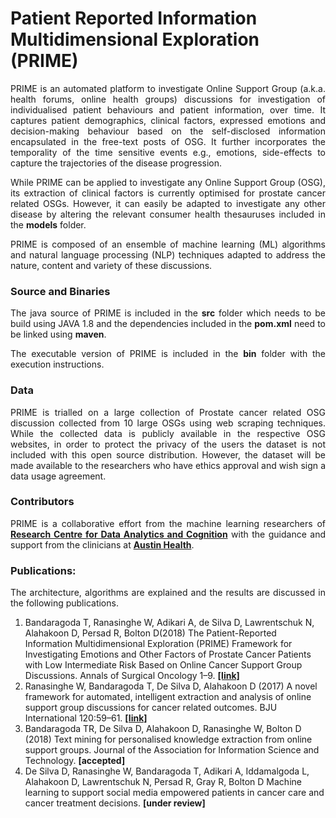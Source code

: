 # Patient Reported Information Multidimensional Exploration (PRIME)
<p align="justify">PRIME is an automated platform to investigate Online Support Group (a.k.a. health forums, online health groups) discussions for investigation of individualised patient behaviours and patient information, over time. It captures patient demographics, clinical factors, expressed emotions and decision-making behaviour based on the self-disclosed information encapsulated in the free-text posts of OSG. It further incorporates the temporality of the time sensitive events e.g., emotions, side-effects to capture the trajectories of the disease progression.</p>

<p align="justify">While PRIME can be applied to investigate any Online Support Group (OSG), its extraction of clinical factors is currently optimised for prostate cancer related OSGs. However, it can easily be adapted to investigate any other disease by altering the relevant consumer health thesauruses included in the <strong>models</strong> folder.</p>
  
<p align="justify">PRIME is composed of an ensemble of machine learning (ML) algorithms and natural language processing (NLP) techniques adapted to address the nature, content and variety of these discussions.</p>

### Source and Binaries
<p align="justify">The java source of PRIME is included in the <strong>src</strong> folder which needs to be build using JAVA 1.8 and the dependencies included in the <strong>pom.xml</strong> need to be linked using <strong>maven</strong>.</p>

<p align="justify">The executable version of PRIME is included in the <strong>bin</strong> folder with the execution instructions.</p>


### Data
<p align="justify">PRIME is trialled on a large collection of Prostate cancer related OSG discussion collected from 10 large OSGs using web scraping techniques. While the collected data is publicly available in the respective OSG websites, in order to protect the privacy of the users the dataset is not included with this open source distribution. However, the dataset will be made available to the researchers who have ethics approval and wish sign a data usage agreement.</p>

### Contributors 
<p align="justify">PRIME is a collaborative effort from the machine learning researchers of <a href="https://www.latrobe.edu.au/centre-for-data-analytics-and-cognition "><strong>Research Centre for Data Analytics and Cognition</strong></a> with the guidance  and support from the clinicians at <a href="http://www.austin.org.au"><strong>Austin Health</strong></a>.</p>

### Publications:
<p align="justify">The architecture, algorithms are explained and the results are discussed in the following publications.</p>

<ol>
<li>Bandaragoda T, Ranasinghe W, Adikari A, de Silva D, Lawrentschuk N, Alahakoon D, Persad R, Bolton D(2018) The Patient-Reported Information Multidimensional Exploration (PRIME) Framework for Investigating Emotions and Other Factors of Prostate Cancer Patients with Low Intermediate Risk Based on Online Cancer Support Group Discussions. Annals of Surgical Oncology 1–9. <a href="https://link.springer.com/article/10.1245/s10434-018-6372-2"><strong>[link]</strong></a></li>
<li>Ranasinghe W, Bandaragoda T, De Silva D, Alahakoon D (2017) A novel framework for automated, intelligent extraction and analysis of online support group discussions for cancer related outcomes. BJU International 120:59–61. <a href="https://onlinelibrary.wiley.com/doi/full/10.1111/bju.14036"><strong>[link]</strong></a></li>
<li>Bandaragoda TR, De Silva D, Alahakoon D, Ranasinghe W, Bolton D (2018) Text mining for personalised knowledge extraction from online support groups. Journal of the Association for Information Science and Technology. <strong>[accepted]</strong></li>
<li>De Silva D, Ranasinghe W, Bandaragoda T, Adikari A, Iddamalgoda L, Alahakoon D, Lawrentschuk N, Persad R, Gray R, Bolton D Machine learning to support social media empowered patients in cancer care and cancer treatment decisions. <strong>[under review]</strong></li>
</ol 
